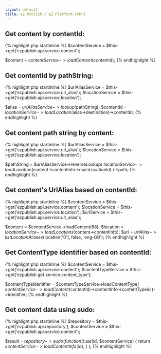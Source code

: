 ```yaml
---
layout: default
title: eZ Publish / eZ Platform (PHP)
---
```


## Get content by contentId: ##

{% highlight php startinline %}
$contentService = $this->get('ezpublish.api.service.content');

$content = $contentService->loadContent($contentId);
{% endhighlight %}

## Get contentId by pathString: ##

{% highlight php startinline %}
$urlAliasService = $this->get('ezpublish.api.service.url_alias');
$locationService = $this->get('ezpublish.api.service.location');

$alias = $urlAliasService->lookup($pathString);
$contentId = $locationService->loadLocation($alias->destination)->contentId;
{% endhighlight %}

## Get content path string by content: ##

{% highlight php startinline %}
$urlAliasService = $this->get('ezpublish.api.service.url_alias');
$locationService = $this->get('ezpublish.api.service.location');

$pathString = $urlAliasService->reverseLookup(
    $locationService->loadLocation($content->contentInfo->mainLocationId)
)->path;
{% endhighlight %}

## Get content's UrlAlias based on contentId: ##

{% highlight php startinline %}
$contentService = $this->get('ezpublish.api.service.content');
$locationService = $this->get('ezpublish.api.service.location');
$urlService = $this->get('ezpublish.api.service.url_alias');

$content = $contentService->loadContent(68);
$location = $locationService->loadLocations($content->contentInfo);
$uri = $urlAlias->listLocationAliases($location['0'], false, 'eng-GB');
{% endhighlight %}

## Get ContentType identifier based on contentId: ##

{% highlight php startinline %}
$contentService = $this->get('ezpublish.api.service.content');
$contentTypeService = $this->get('ezpublish.get.service.content_type');

$contentTypeIdentifier = $contentTypeService->loadContentType(
    $contentService->loadContent($contentId)->contentInfo->contentTypeId
)->identifier;
{% endhighlight %}

## Get content data using sudo: ##

{% highlight php startinline %}
$repository = $this->get('ezpublish.api.repository');
$contentService = $this->get('ezpublish.api.service.content');

$result = $repository->sudo(
    function () use ($id, $contentService) {
        return $contentService->loadContentInfo($id);
    }
);
{% endhighlight %}
